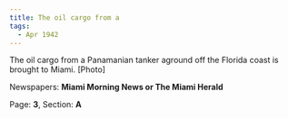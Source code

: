 ```yaml
---  
title: The oil cargo from a  
tags:  
  - Apr 1942  
---  
```

  
The oil cargo from a Panamanian tanker aground off the Florida coast is brought to Miami. [Photo]  
  
Newspapers: **Miami Morning News or The Miami Herald**  
  
Page: **3**, Section: **A** 
